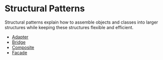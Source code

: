 # Structural Patterns

Structural patterns explain how to assemble objects and classes into larger structures while keeping these structures flexible and efficient.

- [Adapter](adapter/README.md)
- [Bridge](bridge/README.md)
- [Composite](composite/README.md)
- [Facade](facade/README.md)
